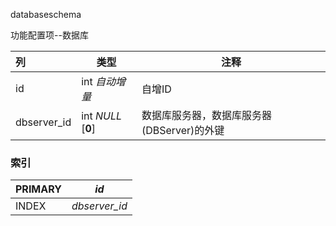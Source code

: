 databaseschema

功能配置项--数据库

| 列          | 类型               | 注释                                        |
| :---------- | ------------------ | ------------------------------------------- |
| id          | int *自动增量*     | 自增ID                                      |
| dbserver_id | int *NULL* [**0**] | 数据库服务器，数据库服务器 (DBServer)的外键 |

### 索引

| PRIMARY | *id*          |
| :------ | ------------- |
| INDEX   | *dbserver_id* |